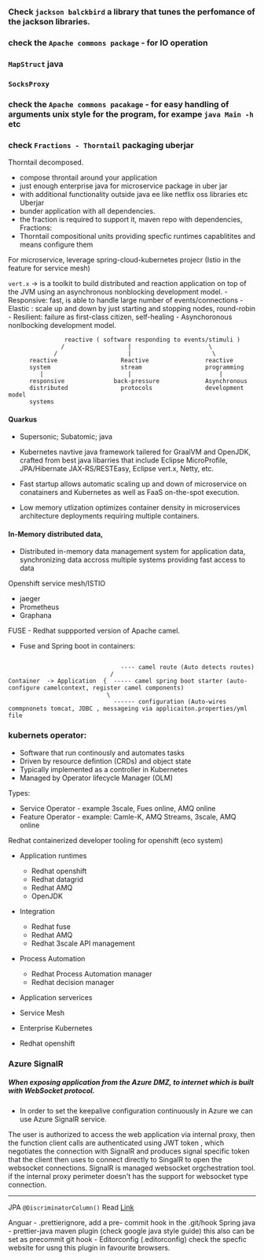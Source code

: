 ### Check `jackson balckbird` a library that tunes the perfomance of the jackson libraries.

### check the `Apache commons package` - for IO operation

### `MapStruct` java 

### `SocksProxy`

### check the `Apache commons pacakage` - for easy handling of arguments unix style for the program, for exampe `java Main -h` etc

### check `Fractions - Thorntail` packaging uberjar 

Thorntail decomposed.
  - compose throntail around your application
  - just enough enterprise java for microservice package in uber jar
  - with additional functionality outside java ee like netflix oss libraries etc
Uberjar
  - bunder application with all dependencies.
  - the fraction is required to support it, maven repo with dependencies, 
Fractions:
  - Thorntail compositional units providing specfic runtimes capablitites and means configure them

For microservice, leverage spring-cloud-kubernetes projecr (Istio in the feature for service mesh)

`vert.x`  -> is a toolkit to build distributed and reaction application on top of the JVM using an asynchronous nonblocking development model.
    - Responsive: fast, is able to handle large number of events/connections
    - Elastic : scale up and down by just starting and stopping nodes, round-robin
    - Resilient: failure as first-class citizen, self-healing
    - Asynchoronous nonlbocking development model.


```
                reactive ( software responding to events/stimuli )
               /                  |                      \      
             /                    |                       \
      reactive                  Reactive                reactive 
      system                    stream                  programming
         |                        |                         |
      responsive              back-pressure             Asynchronous
      distributed               protocols               development model
      systems
```

#### Quarkus
  - Supersonic; Subatomic; java

- Kubernetes navtive java framework tailered for GraalVM and OpenJDK, crafted from best java libarries that include Eclipse MicroProfile, JPA/Hibernate JAX-RS/RESTEasy, Eclipse vert.x, Netty, etc.
- Fast startup allows automatic scaling up and down of microservice on conatainers and Kubernetes as well as FaaS on-the-spot execution.
- Low memory utlization optimizes container density in microservices architecture deployments requiring multiple containers.


#### In-Memory distributed data, 
  - Distributed in-memory data management system for application data, synchronizing data accross multiple systems providing fast access to data



Openshift service mesh/ISTIO
  - jaeger
  - Prometheus
  - Graphana

FUSE - Redhat suppported version of Apache camel.

- Fuse and Spring boot in containers:
 
 ```
 
                                 ---- camel route (Auto detects routes)
                              /  
 Container  -> Application  {  ----- camel spring boot starter (auto-configure camelcontext, register camel components)
                             \
                               ------ configuration (Auto-wires commpnonets tomcat, JDBC , messageing via applicaiton.properties/yml file
 ```
 
 ### kubernets operator:
 
   - Software that run continously and automates tasks
   - Driven by resource defintion (CRDs) and object state
   - Typically implemented as a controller in Kubernetes
   - Managed by Operator lifecycle Manager (OLM)

Types:
  - Service Operator - example 3scale, Fues online, AMQ online
  - Feature Operator - example: Camle-K, AMQ Streams, 3scale, AMQ online


Redhat containerized developer tooling for openshift (eco system)

- Application runtimes
    - Redhat openshift
    - Redhat datagrid
    - Redhat AMQ
    - OpenJDK
- Integration
    - Redhat fuse
    - Redhat AMQ 
    - Redhat 3scale API management
- Process Automation
   - Redhat Process Automation manager
   - Redhat decision manager


- Application serverices
- Service Mesh
- Enterprise Kubernetes
- Redhat openshift

### Azure SignalR 
##### When exposing application from the Azure DMZ, to internet which is built with WebSocket protocol.
 - In order to set the keepalive configuration continuously in Azure we can use Azure SignalR service.

 The user is authorized to access the web application via internal proxy, then the function client calls are authenticated using JWT token , which negotiates the connection with SignalR and produces signal specific token that the client then uses to connect directly to SingalR to open the websocket connections.
 SignalR is managed websocket orgchestration tool.
 if the internal proxy perimeter doesn't has the support for websocket type connection.
 
 -------
 
 JPA `@DiscriminatorColumn()` Read [Link](https://vladmihalcea.com/the-best-way-to-map-the-discriminatorcolumn-with-jpa-and-hibernate/)
 
 
 Anguar - .prettierignore, add a pre- commit hook in the .git/hook
 Spring java -  prettier-java maven plugin (check google java style guide) this also can be set as precommit git hook
             - Editorconfig (.editorconfig) check the specfic website for usng this plugin in favourite browsers.
             
